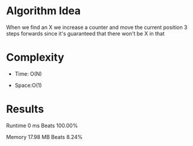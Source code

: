 # Algorithm Idea

When we find an X we increase a counter and move the current position 3 steps forwards since it's guaranteed that there won't be X in that 

# Complexity

- Time: O(N)

- Space:O(1)

# Results

Runtime
0
ms
Beats
100.00%

Memory
17.98
MB
Beats
8.24%